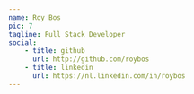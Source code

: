```yaml
---
name: Roy Bos 
pic: 7 
tagline: Full Stack Developer 
social:
    - title: github
      url: http://github.com/roybos
    - title: linkedin
      url: https://nl.linkedin.com/in/roybos
---
```

